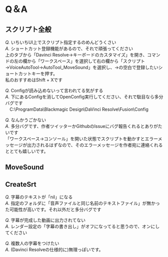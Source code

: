 # Q＆A

## スクリプト全般
*Q.* いちいちUI上でスクリプト指定するのめんどうくさい<br>
*A.* ショートカット登録機能があるので、それで頑張ってください<br>
上のタブから「Davinci Resolve→キーボードのカスタマイズ」を開き、コマンドの左の欄から「ワークスペース」を選択して右の欄から「スクリプト→VoiceAutoTool→AutoTool_MoveSound」を選択し、→の空白で登録したいショートカットキーを押す。<br>
私のおすすめはShift + Xです<br>

*Q.* Configが読み込めないって言われてる気がする<br>
*A.* 下にあるConfigを消してOpenConfig実行してください、それで駄目なら多分バグです<br>
　C:\ProgramData\Blackmagic Design\DaVinci Resolve\Fusion\Config <br>

*Q.* なんかうごかない<br>
*A.* 多分バグです、作者ツイッターかGithubのIssueにバグ報告くれるとありがたいです<br>
「ワークスペース→コンソール」を開いた状態でスクリプトを動かすとエラーメッセージが出力されるはずなので、そのエラーメッセージを作者宛に連絡くれるととても嬉しいです。

## MoveSound

## CreateSrt
*Q.* 字幕のテキストが「nil」になる<br>
*A.* 指定のフォルダに「音声ファイルと同じ名前のテキストファイル」が無かった可能性が高いです。それ以外だと多分バグです<br>

*Q.* 字幕が完成した動画に出力されてない<br>
*A.* レンダー設定の「字幕の書き出し」がオフになってると思うので、オンにしてください<br>

*Q.* 複数人の字幕をつけたい<br>
*A.* (Davinci Resolveの仕様的に)無理っぽいです。<br>





